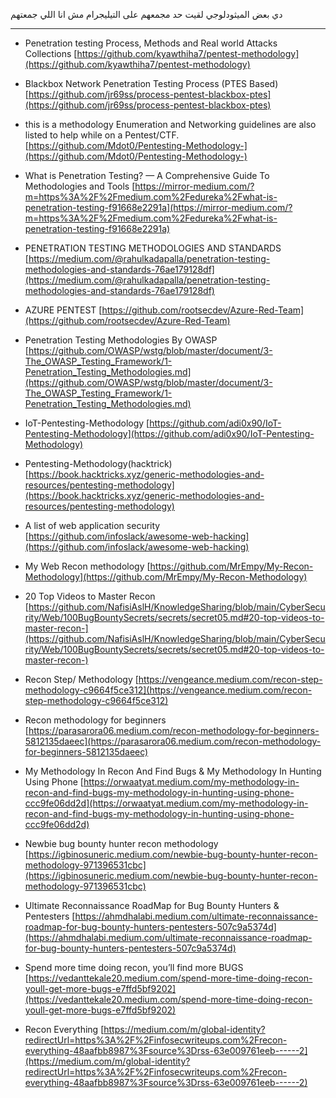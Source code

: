 دي بعض الميثودلوجي لقيت حد مجمعهم على التيليجرام مش انا اللي جمعتهم 

------------------------------
- Penetration testing Process, Methods and Real world Attacks Collections 
	[https://github.com/kyawthiha7/pentest-methodology](https://github.com/kyawthiha7/pentest-methodology) 

- Blackbox Network Penetration Testing Process (PTES Based) 
	[https://github.com/jr69ss/process-pentest-blackbox-ptes](https://github.com/jr69ss/process-pentest-blackbox-ptes) 
- this is a methodology Enumeration and Networking guidelines are also listed to help while on a Pentest/CTF. 
	[https://github.com/Mdot0/Pentesting-Methodology-](https://github.com/Mdot0/Pentesting-Methodology-) 
- What is Penetration Testing? — A Comprehensive Guide To Methodologies and Tools
	[https://mirror-medium.com/?m=https%3A%2F%2Fmedium.com%2Fedureka%2Fwhat-is-penetration-testing-f91668e2291a](https://mirror-medium.com/?m=https%3A%2F%2Fmedium.com%2Fedureka%2Fwhat-is-penetration-testing-f91668e2291a)
- PENETRATION TESTING METHODOLOGIES AND STANDARDS 
	[https://medium.com/@rahulkadapalla/penetration-testing-methodologies-and-standards-76ae179128df](https://medium.com/@rahulkadapalla/penetration-testing-methodologies-and-standards-76ae179128df) 
- AZURE PENTEST 
	[https://github.com/rootsecdev/Azure-Red-Team](https://github.com/rootsecdev/Azure-Red-Team) 
- Penetration Testing Methodologies By OWASP
	[https://github.com/OWASP/wstg/blob/master/document/3-The_OWASP_Testing_Framework/1-Penetration_Testing_Methodologies.md](https://github.com/OWASP/wstg/blob/master/document/3-The_OWASP_Testing_Framework/1-Penetration_Testing_Methodologies.md) 
- IoT-Pentesting-Methodology
	[https://github.com/adi0x90/IoT-Pentesting-Methodology](https://github.com/adi0x90/IoT-Pentesting-Methodology) 
- Pentesting-Methodology(hacktrick)
	[https://book.hacktricks.xyz/generic-methodologies-and-resources/pentesting-methodology](https://book.hacktricks.xyz/generic-methodologies-and-resources/pentesting-methodology) 
- A list of web application security 
	[https://github.com/infoslack/awesome-web-hacking](https://github.com/infoslack/awesome-web-hacking) 
- My Web Recon methodology 
	[https://github.com/MrEmpy/My-Recon-Methodology](https://github.com/MrEmpy/My-Recon-Methodology) 
- 20 Top Videos to Master Recon [https://github.com/NafisiAslH/KnowledgeSharing/blob/main/CyberSecurity/Web/100BugBountySecrets/secrets/secret05.md#20-top-videos-to-master-recon-](https://github.com/NafisiAslH/KnowledgeSharing/blob/main/CyberSecurity/Web/100BugBountySecrets/secrets/secret05.md#20-top-videos-to-master-recon-) 
- Recon Step/ Methodology 
	[https://vengeance.medium.com/recon-step-methodology-c9664f5ce312](https://vengeance.medium.com/recon-step-methodology-c9664f5ce312) 
- Recon methodology for beginners
	 [https://parasarora06.medium.com/recon-methodology-for-beginners-5812135daeec](https://parasarora06.medium.com/recon-methodology-for-beginners-5812135daeec) 
- My Methodology In Recon And Find Bugs & My Methodology In Hunting Using Phone
	[https://orwaatyat.medium.com/my-methodology-in-recon-and-find-bugs-my-methodology-in-hunting-using-phone-ccc9fe06dd2d](https://orwaatyat.medium.com/my-methodology-in-recon-and-find-bugs-my-methodology-in-hunting-using-phone-ccc9fe06dd2d) 
- Newbie bug bounty hunter recon methodology
	[https://igbinosuneric.medium.com/newbie-bug-bounty-hunter-recon-methodology-971396531cbc](https://igbinosuneric.medium.com/newbie-bug-bounty-hunter-recon-methodology-971396531cbc) 
- Ultimate Reconnaissance RoadMap for Bug Bounty Hunters & Pentesters
	[https://ahmdhalabi.medium.com/ultimate-reconnaissance-roadmap-for-bug-bounty-hunters-pentesters-507c9a5374d](https://ahmdhalabi.medium.com/ultimate-reconnaissance-roadmap-for-bug-bounty-hunters-pentesters-507c9a5374d) 
- Spend more time doing recon, you’ll find more BUGS
	[https://vedanttekale20.medium.com/spend-more-time-doing-recon-youll-get-more-bugs-e7ffd5bf9202](https://vedanttekale20.medium.com/spend-more-time-doing-recon-youll-get-more-bugs-e7ffd5bf9202) 
- Recon Everything 
	[https://medium.com/m/global-identity?redirectUrl=https%3A%2F%2Finfosecwriteups.com%2Frecon-everything-48aafbb8987%3Fsource%3Drss-63e009761eeb------2](https://medium.com/m/global-identity?redirectUrl=https%3A%2F%2Finfosecwriteups.com%2Frecon-everything-48aafbb8987%3Fsource%3Drss-63e009761eeb------2)